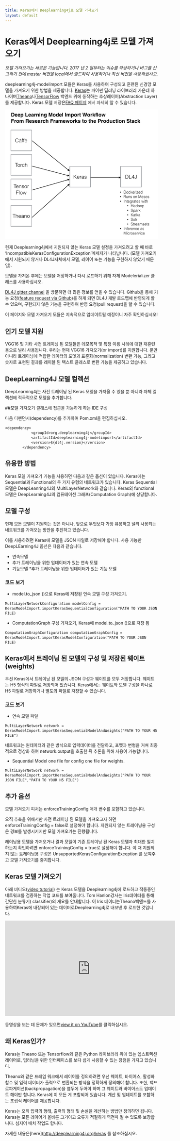 ```yaml
---
title: Keras에서 Deeplearning4j로 모델 가져오기
layout: default
---
```


# Keras에서 Deeplearning4j로 모델 가져오기

*모델 가져오기는 새로운 기능입니다.  2017 년 2 월부터는 이슈를 작성하거나 버그를 신고하기 전에 master 버젼을 local에서 빌드하여 사용하거나 최신 버전을 사용하십시오.*

deeplearning4j-modelimport 모듈은 Keras를 사용하여 구성되고 훈련된 신경망 모델을 가져오기 위한 방법을 제공합니다. [Keras](https://keras.io/)는 파이썬 딥러닝 라이브러리 가운데 하나이며[Theano](http://deeplearning.net/software/theano/)나[TensorFlow](https://www.tensorflow.org) 백엔드 위에 동작하는 추상레이어(Abstraction Layer)를 제공합니다.
Keras 모델 저장은[FAQ 페이지](https://keras.io/getting-started/faq/#how-can-i-save-a-keras-model) 에서 자세히 알 수 있습니다.

![Model Import Schema](./img/model-import-keras.png)

현재 Deeplearning4j에서 지원되지 않는 Keras 모델 설정을 가져오려고 할 때 바로  ‘IncompatibleKerasConfigurationException’메세지가 나타납니다. (모델 가져오기에서 지원되지 않거나  DL4J자체에서 모델, 레이어 또는 기능을 구현하지 않았기 때문임).

모델을 가져온 후에는 모델을 저장하거나 다시 로드하기 위해 자체 Modelerializer 클래스를 사용하십시오.

[DL4J gitter channel](https://gitter.im/deeplearning4j/deeplearning4j) 을 방문하면 더 많은 정보를 얻을 수 있습니다. Github을 통해 기능 요청([feature request via Github](https://github.com/deeplearning4j/deeplearning4j/issues))를 하게 되면 DL4J 개발 로드맵에 반영되게 할 수 있으며, 구현되지 않은 기능을 구현하여 반영 요청(pull request)을 할 수 있습니다.

이 페이지와 모델 가져오기 모듈은 지속적으로 업데이트될 예정이니 자주 확인하십시오!

## 인기 모델 지원

VGG16 및 기타 사전 트레이닝 된 모델들은 데모목적 및 특정 이용 사례에 대한 재훈련 용으로 널리 사용됩니다. 우리는 현재 VGG16 가져오기(or import)를 지원합니다. 뿐만 아니라 트레이닝에 적합한 데이터의 포멧과 표준화(normalization) 변환 기능, 그리고 숫자로 표현된 결과를 레이블 된 텍스트 클래스로 변환 기능을 제공하고 있습니다.

## DeepLearning4J 모델 컬렉션

DeepLearning4j는 사전 트레이닝 된 Keras 모델을 가져올 수 있을 뿐 아니라 자체 컬렉션에 적극적으로 모델을 추가합니다.

##모델 가져오기 클래스에 접근을 가능하게 하는 IDE 구성

다음 디펜던시(dependency)를 추가하여 Pom.xml을 편집하십시오.

```
<dependency>
            <groupId>org.deeplearning4j</groupId>
            <artifactId>deeplearning4j-modelimport</artifactId>
            <version>${dl4j.version}</version>
        </dependency>
```

## 유용한 방법

Keras 모델 가져오기 기능을 사용하면 다음과 같은 옵션이 있습니다. Keras에는 Sequential과 Functional의 두 가지 유형의 네트워크가 있습니다. Keras Sequential 모델은 DeepLeanring4J의 MultiLayerNetwork와 같습니다. Keras의 functional 모델은 DeepLearning4J의 컴퓨테이션 그래프(Computation Graph)에 상당합니다.

## 모델 구성

현재 모든 모델이 지원되는 것은 아니나, 앞으로 무엇보다 가장 유용하고 널리 사용되는 네트워크를 가져오는 방안을 추진하고 있습니다.

이를 사용하려면 Keras에 모델을 JSON 파일로 저장해야 합니다. 사용 가능한 DeepLEarning4J 옵션은 다음과 같습니다.

* 연속모델
* 추가 트레이닝을 위한 업데이터가 있는 연속 모델
* 기능모델
*추가 트레이닝을 위한 업데이터가 있는 기능 모델

### 코드 보기

* model.to_json ()으로 Keras에 저장된 연속 모델 구성 가져오기.

```
MultiLayerNetworkConfiguration modelConfig = KerasModelImport.importKerasSequentialConfiguration("PATH TO YOUR JSON FILE)

```

* ComputationGraph 구성 가져오기, Keras에 model.to_json ()으로 저장 됨

```
ComputationGraphConfiguration computationGraphConfig = KerasModelImport.importKerasModelConfiguration("PATH TO YOUR JSON FILE)

```






## Keras에서 트레이닝 된 모델의 구성 및 저장된 웨이트(weights)

우선 Keras에서 트레이닝 된 모델의 JSON 구성과 웨이트를 모두 저장합니다. 웨이트는 H5 형식의 파일로 저장되어 있습니다. Keras에서는 웨이트와 모델 구성을 하나로 H5 파일로 저장하거나 별도의 파일로 저장할 수 있습니다.

### 코드 보기

* 연속 모델 파일

```
MultiLayerNetwork network = KerasModelImport.importKerasSequentialModelAndWeights("PATH TO YOUR H5 FILE")

```

네트워크는 원데이터와 같은 방식으로 입력데이터를 전달하고, 포멧과 변형을 거쳐 최종적으로 정상화 하여 network.output을 호출한 뒤 추론을 위해 사용이 가능합니다.

* Sequential Model one file for config one file for weights.


```
MultiLayerNetwork network = KerasModelImport.importKerasSequentialModelAndWeights("PATH TO YOUR JSON FILE","PATH TO YOUR H5 FILE")

```

## 추가 옵션

모델 가져오기 피처는 enforceTrainingConfig 매개 변수를 포함하고 있습니다.

오직 추측을 위해서만 사전 트레이닝 된 모델을 가져오고자 하면 enforceTrainingConfig = false로 설정해야 합니다. 지원되지 않는 트레이닝용 구성은 경보를 발생시키지만 모델 가져오기는 진행됩니다.

레이닝용 모델을 가져오거나 결과 모델이 기존 트레이닝 된 Keras 모델과 최대한 일치하는지 확인하려면 enforceTrainingConfig = true로 설정해야 합니다. 이 때 지원되지 않는 트레이닝용 구성은 UnsupportedKerasConfigurationException 를 보여주고 모델 가져오기를 중지합니다.



## Keras 모델 가져오기

아래 비디오([video tutorial](https://www.youtube.com/embed/bI1aR1Tj2DM)) 는 Keras 모델을 Deeplearning4j에 로드하고 작동중인 네트워크를 검증하는 작업 코드를 보여줍니다. Tom Hanlon강사는 Iris데이터를 통해 간단한 분류기( classifier)의 개요를 안내합니다. 이 Iris 데이터는Theano백엔드를 사용하여Keras에 내장되어 있는 데이터로Deeplearning4j로 내보낸 후 로드한 것입니다.


<iframe width="560" height="315" src="https://www.youtube.com/embed/bI1aR1Tj2DM" frameborder="0" allowfullscreen></iframe>

동영상을 보는 데 문제가 있으면[view it on YouTube](https://www.youtube.com/embed/bI1aR1Tj2DM)를 클릭하십시오.

## 왜 Keras인가?

Keras는 Theano 또는 Tensorflow와 같은 Python 라이브러리 위에 있는 엡스트렉션 레이어로, 딥러닝을 위한 인터페이스를 보다 쉽게 ​​사용할 수 있는 장점을 가지고 있습니다.

Theano와 같은 프레임 워크에서 레이어를 정의하려면 우선 웨이트, 바이어스, 활성화 함수 및 입력 데이터가 출력으로 변환되는 방식을 정확하게 정의해야 합니다. 또한,  백프로파게이션(backpropagation)을 염두에 두어야 하며 그 웨이트와 바이어스도 업데이트 해야만 합니다. Keras에 이 모든 게 포함되어 있습니다. 계산 및 업데이트를 포함하는 조립식 레이어를 제공합니다.

Keras는 오직 입력의 형태, 출력의 형태 및 손실을 계산하는 방법만 정의하면 됩니다.  Keras는 모든 레이어가 올바른 크기이고 오류가 적절하게 역전파 될 수 있도록 보장합니다. 심지어 배치 작업도 합니다.

자세한 내용은[here](http://deeplearning4j.org/keras 를 참조하십시오.
